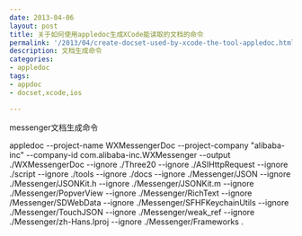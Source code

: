 ```yaml
---
date: 2013-04-06
layout: post
title: 关于如何使用appledoc生成XCode能读取的文档的命令
permalink: '/2013/04/create-docset-used-by-xcode-the-tool-appledoc.html'
description: 文档生成命令
categories:
- appledoc
tags:
- appdoc
- docset,xcode,ios

---
```


messenger文档生成命令

appledoc --project-name WXMessengerDoc --project-company "alibaba-inc" --company-id com.alibaba-inc.WXMessenger --output ./WXMessengerDoc --ignore ./Three20 --ignore ./ASIHttpRequest --ignore ./script --ignore ./tools --ignore ./docs --ignore ./Messenger/JSON --ignore ./Messenger/JSONKit.h --ignore ./Messenger/JSONKit.m --ignore ./Messenger/PopverView --ignore ./Messenger/RichText --ignore /Messenger/SDWebData --ignore ./Messenger/SFHFKeychainUtils --ignore ./Messenger/TouchJSON --ignore ./Messenger/weak_ref --ignore ./Messenger/zh-Hans.lproj --ignore ./Messenger/Frameworks .
